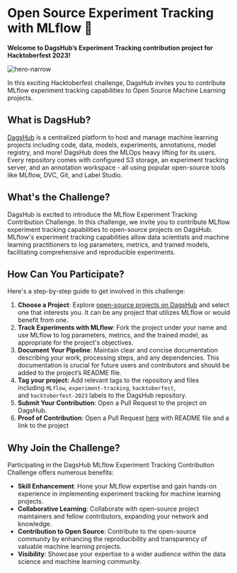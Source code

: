 # Open Source Experiment Tracking with MLflow 🐶

**Welcome to DagsHub’s Experiment Tracking contribution project for Hacktoberfest 2023!**

![hero-narrow](https://github.com/DagsHub/open-source-experiment-tracking/assets/66431403/c091f06b-3b6d-4333-8b2c-f913f9ba13f4)

In this exciting Hacktoberfest challenge, DagsHub invites you to contribute MLflow experiment tracking capabilities to Open Source Machine Learning projects.

## What is DagsHub?

[DagsHub](https://dagshub.com/) is a centralized platform to host and manage machine learning projects including code, data, models, experiments, annotations, model registry, and more! DagsHub does the MLOps heavy lifting for its users. Every repository comes with configured S3 storage, an experiment tracking server, and an annotation workspace - all using popular open-source tools like MLflow, DVC, Git, and Label Studio.

## **What's the Challenge?**

DagsHub is excited to introduce the MLflow Experiment Tracking Contribution Challenge. In this challenge, we invite you to contribute MLflow experiment tracking capabilities to open-source projects on DagsHub. MLflow's experiment tracking capabilities allow data scientists and machine learning practitioners to log parameters, metrics, and trained models, facilitating comprehensive and reproducible experiments.

## **How Can You Participate?**

Here's a step-by-step guide to get involved in this challenge:

1. **Choose a Project**: Explore [open-source projects on DagsHub](https://dagshub.com/explore/repos) and select one that interests you. It can be any project that utilizes MLflow or would benefit from one.
2. **Track Experiments with MLflow**: Fork the project under your name and use MLflow to log parameters, metrics, and the trained model, as appropriate for the project's objectives.
3. **Document Your Pipeline**: Maintain clear and concise documentation describing your work, processing steps, and any dependencies. This documentation is crucial for future users and contributors and should be added to the project’s README file.
4. **Tag your project:** Add relevant tags to the repository and files including `MLflow`, `experiment-tracking`, `hacktoberfest`, and `hacktoberfest-2023` labels to the DagsHub repository.
5. **Submit Your Contribution**: Open a Pull Request to the project on DagsHub.
6. **Proof of Contribution**: Open a Pull Request [here](https://github.com/DagsHub/open-source-experiment-tracking) with README file and a link to the project

## **Why Join the Challenge?**

Participating in the DagsHub MLflow Experiment Tracking Contribution Challenge offers numerous benefits:

- **Skill Enhancement**: Hone your MLflow expertise and gain hands-on experience in implementing experiment tracking for machine learning projects.
- **Collaborative Learning**: Collaborate with open-source project maintainers and fellow contributors, expanding your network and knowledge.
- **Contribution to Open Source**: Contribute to the open-source community by enhancing the reproducibility and transparency of valuable machine learning projects.
- **Visibility**: Showcase your expertise to a wider audience within the data science and machine learning community.
